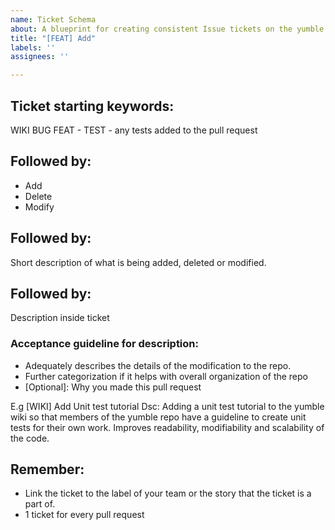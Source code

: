 ```yaml
---
name: Ticket Schema
about: A blueprint for creating consistent Issue tickets on the yumble repo.
title: "[FEAT] Add"
labels: ''
assignees: ''

---
```


## Ticket starting keywords:
WIKI
BUG
FEAT - 
TEST - any tests added to the pull request

## Followed by:
* Add
* Delete
* Modify

## Followed by:
 Short description of what is being added, deleted or modified. 

## Followed by:
Description inside ticket
### Acceptance guideline for description:
* Adequately describes the details of the modification to the repo.
* Further categorization if it helps with overall organization of the repo
* [Optional]: Why you made this pull request

E.g 
[WIKI] Add Unit test tutorial 
Dsc: Adding a unit test tutorial to the yumble wiki so that members of the yumble repo have a guideline to create unit tests for their own work. Improves readability, modifiability and scalability of the code.


## Remember:
* Link the ticket to the label of your team or the story that the ticket is a part of.
* 1 ticket for every pull request
